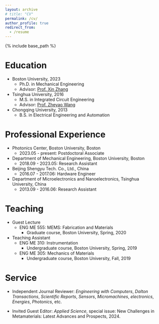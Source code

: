 ```yaml
---
layout: archive
# title: "CV"
permalink: /cv/
author_profile: true
redirect_from:
  - /resume
---
```


{% include base_path %}

Education
======
* Boston University, 2023
  * Ph.D. in Mechanical Engineering
  * Advisor: [Prof. Xin Zhang](https://people.bu.edu/xinz/) 
* Tsinghua University, 2016
  * M.S. in Integrated Circuit Engineering
  * Advisor: [Prof. Zheyao Wang](http://main.ime.tsinghua.edu.cn/)
* Chongqing University, 2013
  * B.S. in Electrical Engineering and Automation


Professional Experience
======
* Photonics Center, Boston University, Boston
  * 2023.05 - present: Postdoctoral Associate
* Department of Mechanical Engineering, Boston University, Boston
  * 2018.09 - 2023.05: Research Assistant
* Beijing Shengyu Tech. Co., Ltd., China
  * 2016.07 - 2017.06: Hardware Engineer
* Department of Microelectronics and Nanoelectronics, Tsinghua University, China
  * 2013.09 - 2016.06: Research Assistant
  

  
Teaching
======
* Guest Lecture
  * ENG ME 555: MEMS: Fabrication and Materials
    * Graduate course, Boston University, Spring, 2020
* Teaching Assistant
  * ENG ME 310: Instrumentation
    * Undergraduate course, Boston University, Spring, 2019
  * ENG ME 305: Mechanics of Materials
    * Undergraduate course, Boston University, Fall, 2019
  
Service
======
* Independent Journal Reviewer:
_Engineering with Computers_, _Dalton Transactions_, _Scientific Reports_, _Sensors_, _Micromachines_, _electronics_, _Energies_, _Photonics_, etc.
  
* Invited Guest Editor: 
_Applied Science_, special issue: New Challenges in Metamaterials: Latest Advances and Prospects, 2024.
